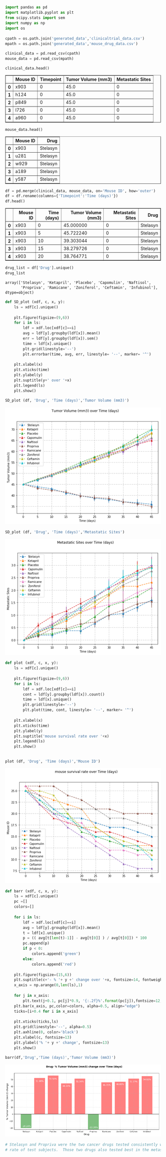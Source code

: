 

```python
import pandas as pd
import matplotlib.pyplot as plt
from scipy.stats import sem
import numpy as np
import os

cpath = os.path.join('generated_data','clinicaltrial_data.csv')
mpath = os.path.join('generated_data','mouse_drug_data.csv')
```


```python
clinical_data = pd.read_csv(cpath)
mouse_data = pd.read_csv(mpath)
```


```python
clinical_data.head()
```




<div>
<table border="1" class="dataframe">
  <thead>
    <tr style="text-align: right;">
      <th></th>
      <th>Mouse ID</th>
      <th>Timepoint</th>
      <th>Tumor Volume (mm3)</th>
      <th>Metastatic Sites</th>
    </tr>
  </thead>
  <tbody>
    <tr>
      <th>0</th>
      <td>x903</td>
      <td>0</td>
      <td>45.0</td>
      <td>0</td>
    </tr>
    <tr>
      <th>1</th>
      <td>h124</td>
      <td>0</td>
      <td>45.0</td>
      <td>0</td>
    </tr>
    <tr>
      <th>2</th>
      <td>p849</td>
      <td>0</td>
      <td>45.0</td>
      <td>0</td>
    </tr>
    <tr>
      <th>3</th>
      <td>l726</td>
      <td>0</td>
      <td>45.0</td>
      <td>0</td>
    </tr>
    <tr>
      <th>4</th>
      <td>a960</td>
      <td>0</td>
      <td>45.0</td>
      <td>0</td>
    </tr>
  </tbody>
</table>
</div>




```python
mouse_data.head()
```




<div>
<table border="1" class="dataframe">
  <thead>
    <tr style="text-align: right;">
      <th></th>
      <th>Mouse ID</th>
      <th>Drug</th>
    </tr>
  </thead>
  <tbody>
    <tr>
      <th>0</th>
      <td>x903</td>
      <td>Stelasyn</td>
    </tr>
    <tr>
      <th>1</th>
      <td>u281</td>
      <td>Stelasyn</td>
    </tr>
    <tr>
      <th>2</th>
      <td>w929</td>
      <td>Stelasyn</td>
    </tr>
    <tr>
      <th>3</th>
      <td>a189</td>
      <td>Stelasyn</td>
    </tr>
    <tr>
      <th>4</th>
      <td>y587</td>
      <td>Stelasyn</td>
    </tr>
  </tbody>
</table>
</div>




```python
df = pd.merge(clinical_data, mouse_data, on='Mouse ID', how='outer')
df = df.rename(columns={'Timepoint':'Time (days)'})
df.head()
```




<div>
<table border="1" class="dataframe">
  <thead>
    <tr style="text-align: right;">
      <th></th>
      <th>Mouse ID</th>
      <th>Time (days)</th>
      <th>Tumor Volume (mm3)</th>
      <th>Metastatic Sites</th>
      <th>Drug</th>
    </tr>
  </thead>
  <tbody>
    <tr>
      <th>0</th>
      <td>x903</td>
      <td>0</td>
      <td>45.000000</td>
      <td>0</td>
      <td>Stelasyn</td>
    </tr>
    <tr>
      <th>1</th>
      <td>x903</td>
      <td>5</td>
      <td>45.722240</td>
      <td>0</td>
      <td>Stelasyn</td>
    </tr>
    <tr>
      <th>2</th>
      <td>x903</td>
      <td>10</td>
      <td>39.303044</td>
      <td>0</td>
      <td>Stelasyn</td>
    </tr>
    <tr>
      <th>3</th>
      <td>x903</td>
      <td>15</td>
      <td>38.279726</td>
      <td>0</td>
      <td>Stelasyn</td>
    </tr>
    <tr>
      <th>4</th>
      <td>x903</td>
      <td>20</td>
      <td>38.764771</td>
      <td>0</td>
      <td>Stelasyn</td>
    </tr>
  </tbody>
</table>
</div>




```python
drug_list = df['Drug'].unique()
drug_list
```




    array(['Stelasyn', 'Ketapril', 'Placebo', 'Capomulin', 'Naftisol',
           'Propriva', 'Ramicane', 'Zoniferol', 'Ceftamin', 'Infubinol'], dtype=object)




```python
def SD_plot (xdf, c, x, y):
    ls = xdf[c].unique()
    
    plt.figure(figsize=(9,6))  
    for i in ls:
        ldf = xdf.loc[xdf[c]==i]
        avg = ldf[y].groupby(ldf[x]).mean()
        err = ldf[y].groupby(ldf[x]).sem()
        time = ldf[x].unique()
        plt.grid(linestyle='--')
        plt.errorbar(time, avg, err, linestyle= '--', marker= '^')
    
    plt.xlabel(x)
    plt.xticks(time)
    plt.ylabel(y)
    plt.suptitle(y+' over '+x)
    plt.legend(ls)
    plt.show()
```


```python
SD_plot (df, 'Drug', 'Time (days)','Tumor Volume (mm3)')
```


![png](output_7_0.png)



```python
SD_plot (df, 'Drug', 'Time (days)','Metastatic Sites')
```


![png](output_8_0.png)



```python
def plot (xdf, c, x, y):
    ls = xdf[c].unique()
    
    plt.figure(figsize=(9,6))  
    for i in ls:
        ldf = xdf.loc[xdf[c]==i]
        cont = ldf[y].groupby(ldf[x]).count()
        time = ldf[x].unique()
        plt.grid(linestyle='--')
        plt.plot(time, cont, linestyle= '--', marker= '^')
    
    plt.xlabel(x)
    plt.xticks(time)
    plt.ylabel(y)
    plt.suptitle('mouse survival rate over '+x)
    plt.legend(ls)
    plt.show()
        
```


```python
plot (df, 'Drug', 'Time (days)','Mouse ID')
```


![png](output_10_0.png)



```python
def barr (xdf, c, x, y):
    ls = xdf[c].unique()
    pc =[]
    colors=[]
    
    for i in ls:
        ldf = xdf.loc[xdf[c]==i]
        avg = ldf[y].groupby(ldf[x]).mean()
        t = ldf[x].unique()
        p = (( avg[t[len(t)-1]] - avg[t[0]] ) / avg[t[0]]) * 100
        pc.append(p)
        if p < 0:
            colors.append('green')
        else:
            colors.append('red')
            
    plt.figure(figsize=(15,6))
    plt.suptitle(c+'- % '+ y +' change over '+x, fontsize=14, fontweight='bold')
    x_axis = np.arange(0,len(ls),1)
    
    for j in x_axis:
        plt.text(j+0.1, pc[j]*0.9, '{:.2f}%'.format(pc[j]),fontsize=12, color='white')
    plt.bar(x_axis, pc,color=colors, alpha=0.5, align="edge")
    ticks=[i+0.4 for i in x_axis]
    
    plt.xticks(ticks,ls)
    plt.grid(linestyle='--', alpha=0.5)
    plt.axhline(0, color='black')
    plt.xlabel(c, fontsize=13)
    plt.ylabel('% '+ y +' change', fontsize=13)
    plt.show()
```


```python
barr(df,'Drug','Time (days)','Tumor Volume (mm3)')
```


![png](output_12_0.png)



```python
# Stelasyn and Propriva were the two cancer drugs tested consistently with positive results, both in tumor mass change over time and survival
# rate of test subjects.  Those two drugs also tested best in the metastatic site test.
```
